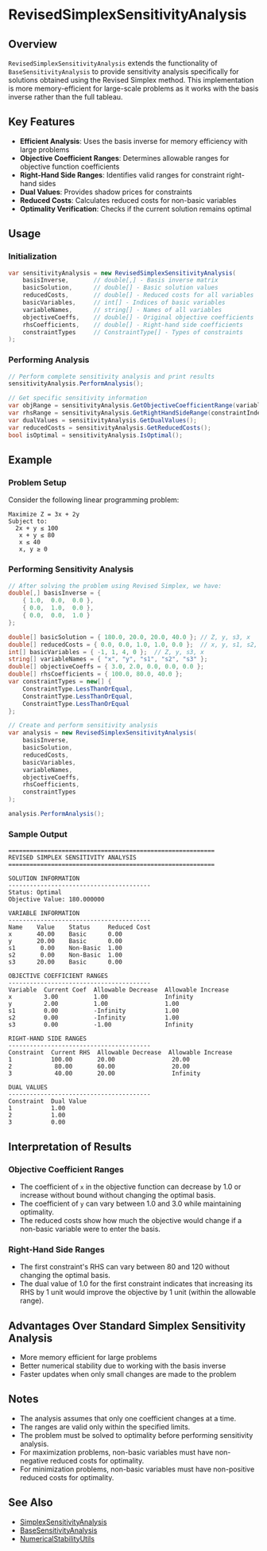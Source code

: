# RevisedSimplexSensitivityAnalysis

## Overview
`RevisedSimplexSensitivityAnalysis` extends the functionality of `BaseSensitivityAnalysis` to provide sensitivity analysis specifically for solutions obtained using the Revised Simplex method. This implementation is more memory-efficient for large-scale problems as it works with the basis inverse rather than the full tableau.

## Key Features
- **Efficient Analysis**: Uses the basis inverse for memory efficiency with large problems
- **Objective Coefficient Ranges**: Determines allowable ranges for objective function coefficients
- **Right-Hand Side Ranges**: Identifies valid ranges for constraint right-hand sides
- **Dual Values**: Provides shadow prices for constraints
- **Reduced Costs**: Calculates reduced costs for non-basic variables
- **Optimality Verification**: Checks if the current solution remains optimal

## Usage

### Initialization
```csharp
var sensitivityAnalysis = new RevisedSimplexSensitivityAnalysis(
    basisInverse,       // double[,] - Basis inverse matrix
    basicSolution,      // double[] - Basic solution values
    reducedCosts,       // double[] - Reduced costs for all variables
    basicVariables,     // int[] - Indices of basic variables
    variableNames,      // string[] - Names of all variables
    objectiveCoeffs,    // double[] - Original objective coefficients
    rhsCoefficients,    // double[] - Right-hand side coefficients
    constraintTypes     // ConstraintType[] - Types of constraints
);
```

### Performing Analysis
```csharp
// Perform complete sensitivity analysis and print results
sensitivityAnalysis.PerformAnalysis();

// Get specific sensitivity information
var objRange = sensitivityAnalysis.GetObjectiveCoefficientRange(variableIndex);
var rhsRange = sensitivityAnalysis.GetRightHandSideRange(constraintIndex);
var dualValues = sensitivityAnalysis.GetDualValues();
var reducedCosts = sensitivityAnalysis.GetReducedCosts();
bool isOptimal = sensitivityAnalysis.IsOptimal();
```

## Example

### Problem Setup
Consider the following linear programming problem:
```
Maximize Z = 3x + 2y
Subject to:
  2x + y ≤ 100
   x + y ≤ 80
   x ≤ 40
   x, y ≥ 0
```

### Performing Sensitivity Analysis
```csharp
// After solving the problem using Revised Simplex, we have:
double[,] basisInverse = {
    { 1.0,  0.0,  0.0 },
    { 0.0,  1.0,  0.0 },
    { 0.0,  0.0,  1.0 }
};

double[] basicSolution = { 180.0, 20.0, 20.0, 40.0 }; // Z, y, s3, x
double[] reducedCosts = { 0.0, 0.0, 1.0, 1.0, 0.0 };  // x, y, s1, s2, s3
int[] basicVariables = { -1, 1, 4, 0 };  // Z, y, s3, x
string[] variableNames = { "x", "y", "s1", "s2", "s3" };
double[] objectiveCoeffs = { 3.0, 2.0, 0.0, 0.0, 0.0 };
double[] rhsCoefficients = { 100.0, 80.0, 40.0 };
var constraintTypes = new[] { 
    ConstraintType.LessThanOrEqual, 
    ConstraintType.LessThanOrEqual, 
    ConstraintType.LessThanOrEqual 
};

// Create and perform sensitivity analysis
var analysis = new RevisedSimplexSensitivityAnalysis(
    basisInverse,
    basicSolution,
    reducedCosts,
    basicVariables,
    variableNames,
    objectiveCoeffs,
    rhsCoefficients,
    constraintTypes
);

analysis.PerformAnalysis();
```

### Sample Output
```
==========================================================
REVISED SIMPLEX SENSITIVITY ANALYSIS
==========================================================

SOLUTION INFORMATION
----------------------------------------
Status: Optimal
Objective Value: 180.000000

VARIABLE INFORMATION
----------------------------------------
Name    Value    Status     Reduced Cost
x       40.00    Basic      0.00
y       20.00    Basic      0.00
s1       0.00    Non-Basic  1.00
s2       0.00    Non-Basic  1.00
s3      20.00    Basic      0.00

OBJECTIVE COEFFICIENT RANGES
----------------------------------------
Variable  Current Coef  Allowable Decrease  Allowable Increase
x         3.00          1.00                Infinity
y         2.00          1.00                1.00
s1        0.00          -Infinity           1.00
s2        0.00          -Infinity           1.00
s3        0.00          -1.00               Infinity

RIGHT-HAND SIDE RANGES
----------------------------------------
Constraint  Current RHS  Allowable Decrease  Allowable Increase
1           100.00       20.00                20.00
2            80.00       60.00                20.00
3            40.00       20.00                Infinity

DUAL VALUES
----------------------------------------
Constraint  Dual Value
1           1.00
2           1.00
3           0.00
```

## Interpretation of Results

### Objective Coefficient Ranges
- The coefficient of `x` in the objective function can decrease by 1.0 or increase without bound without changing the optimal basis.
- The coefficient of `y` can vary between 1.0 and 3.0 while maintaining optimality.
- The reduced costs show how much the objective would change if a non-basic variable were to enter the basis.

### Right-Hand Side Ranges
- The first constraint's RHS can vary between 80 and 120 without changing the optimal basis.
- The dual value of 1.0 for the first constraint indicates that increasing its RHS by 1 unit would improve the objective by 1 unit (within the allowable range).

## Advantages Over Standard Simplex Sensitivity Analysis
- More memory efficient for large problems
- Better numerical stability due to working with the basis inverse
- Faster updates when only small changes are made to the problem

## Notes
- The analysis assumes that only one coefficient changes at a time.
- The ranges are valid only within the specified limits.
- The problem must be solved to optimality before performing sensitivity analysis.
- For maximization problems, non-basic variables must have non-negative reduced costs for optimality.
- For minimization problems, non-basic variables must have non-positive reduced costs for optimality.

## See Also
- [SimplexSensitivityAnalysis](./SimplexSensitivityAnalysis.md)
- [BaseSensitivityAnalysis](./BaseSensitivityAnalysis.md)
- [NumericalStabilityUtils](../utils/NumericalStabilityUtils.md)
